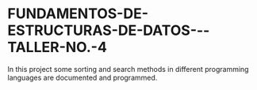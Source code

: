 # FUNDAMENTOS-DE-ESTRUCTURAS-DE-DATOS---TALLER-NO.-4
In this project some sorting and search methods in different programming languages are documented and programmed.
